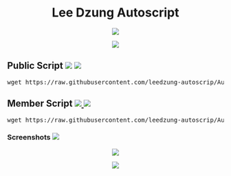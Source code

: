 <h1 align="center">Lee Dzung Autoscript</h1> 
<p align="center"><a href="https://telegram.me/LeeDzung" target="_blank"><img src="https://img.shields.io/badge/%2B60146463183-Whatsapp%2FTelegram-brightgreen.svg"></a> </p>
<p align="center"><a href="https://www.youtube.com/playlist?list=PLzBcA76rWoRg98Ef6hva_6S-Txl35Wl5p" target="_blank"><img src="https://img.shields.io/badge/Tutorials%20How%20Installation-Youtube%20Video-red.svg"></a></p>
<h2>Public Script
<a href="https://github.com/leedzung-autoscrip/Autoscript/blob/master/Script.md" target="_blank"><img src="https://img.shields.io/badge/Life%20Time-IP%20Registered-lightgrey.svg"></a>
<a href="https://raw.githubusercontent.com/leedzung-autoscrip/Autoscript/master/Pictures/main.jpg" target="_blank"><img src="https://img.shields.io/badge/Supported%20Linux%20x64-Debian%3A%207%2C%208%2C%209%20--%20Ubuntu%3A%2014%2C%2016%2C%2018%20%26%20above-yellowgreen.svg"></a>
</h2>
<pre>wget https://raw.githubusercontent.com/leedzung-autoscrip/Autoscript/master/allinone.sh && chmod +x allinone.sh && ./allinone.sh && rm -f allinone.sh && history -c</pre>
  <p></p>
 <h2>Member Script
 <a href="https://github.com/leedzung-autoscrip/Autoscript/blob/master/Members.md" target="_blank"> <img src="https://img.shields.io/badge/Life%20Time-Membership-orange.svg"> </a>
 <a href="https://raw.githubusercontent.com/leedzung-autoscrip/Autoscript/master/Pictures/main.jpg" target="_blank"><img src="https://img.shields.io/badge/Supported%20Linux%20x64-Debian%3A%207%2C%208%2C%209%20--%20Ubuntu%3A%2014%2C%2016%2C%2018%20%26%20above-yellowgreen.svg"></a>
</h2>
<pre>wget https://raw.githubusercontent.com/leedzung-autoscrip/Autoscript/master/forsell.sh && chmod +x forsell.sh && ./forsell.sh && rm -f forsell.sh && history -c</pre>
  <p></p>
<h3>Screenshots
  <a href="https://github.com/leedzung-autoscrip/Autoscript/blob/master/demo.md" target="_blank"> <img src="https://img.shields.io/badge/Demo-OCS%20Panel%20V1%2C%202%2C%203%20%26%20Menu%20options-blue.svg"> </a>
</h3>
<div align="center">
  <img src="https://raw.githubusercontent.com/leedzung-autoscrip/Autoscript/master/Pictures/main.jpg">
   </div>
    <p></p>
<p align="center"><a href="https://telegram.me/LeeDzung"><img src="https://img.shields.io/badge/Copyright%20©-Lee%20Dzung%20Autoscript%202019.%20All%20rights%20reserved...-green.svg"></a></p>
